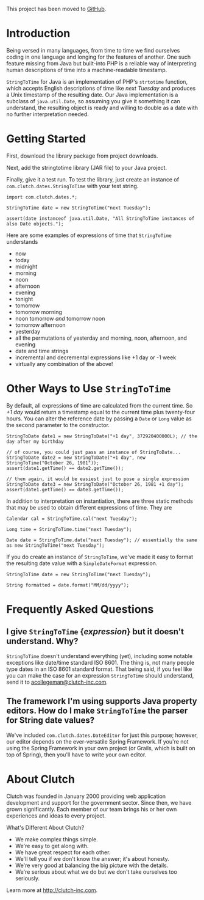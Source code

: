 This project has been moved to [GitHub](http://github.com/collegeman/stringtotime).

# Introduction #

Being versed in many languages, from time to time we find ourselves coding in one language and longing for the features of another. One such feature missing from Java but built-into PHP is a reliable way of interpreting human descriptions of time into a machine-readable timestamp.

`StringToTime` for Java is an implementation of PHP's `strtotime` function, which accepts English descriptions of time like _next Tuesday_ and produces a Unix timestamp of the resulting date.  Our Java implementation is a subclass of `java.util.Date`, so assuming you give it something it can understand, the resulting object is ready and willing to double as a date with no further interpretation needed.

# Getting Started #

First, download the library package from project downloads.

Next, add the stringtotime library (JAR file) to your Java project.

Finally, give it a test run.  To test the library, just create an instance
of `com.clutch.dates.StringToTime` with your test string.

```
import com.clutch.dates.*;

StringToTime date = new StringToTime("next Tuesday");

assert(date instanceof java.util.Date, "All StringToTime instances of also Date objects.");
```

Here are some examples of expressions of time that `StringToTime` understands

  * now
  * today
  * midnight
  * morning
  * noon
  * afternoon
  * evening
  * tonight
  * tomorrow
  * tomorrow morning
  * noon tomorrow _and_ tomorrow noon
  * tomorrow afternoon
  * yesterday
  * all the permutations of yesterday and morning, noon, afternoon, and evening
  * date and time strings
  * incremental and decremental expressions like +1 day or -1 week
  * virtually any combination of the above!

# Other Ways to Use `StringToTime` #

By default, all expressions of time are calculated from the current time.  So _+1 day_ would return a timestamp equal to the current time plus twenty-four hours.  You can alter the reference date by passing a `Date` or `Long` value as the second parameter to the constructor.

```
StringToDate date1 = new StringToDate("+1 day", 372920400000L); // the day after my birthday

// of course, you could just pass an instance of StringToDate...
StringToDate date2 = new StringToDate("+1 day", new StringToTime("October 26, 1981"));
assert(date1.getTime() == date2.getTime());

// then again, it would be easiest just to pose a single expression
StringToDate date3 = new StringToDate("October 26, 1981 +1 day");
assert(date1.getTime() == date3.getTime());
```

In addition to interpretation on instantiation, there are three static methods that may be used to obtain different expressions of time.  They are

```
Calendar cal = StringToTime.cal("next Tuesday");

Long time = StringToTime.time("next Tuesday");

Date date = StringToTime.date("next Tuesday"); // essentially the same as new StringToTime("next Tuesday");
```

If you do create an instance of `StringToTime`, we've made it easy to format the resulting date value with a `SimpleDateFormat` expression.

```
StringToTime date = new StringToTime("next Tuesday");

String formatted = date.format("MM/dd/yyyy");
```

# Frequently Asked Questions #

## I give `StringToTime` {_expression_} but it doesn't understand.  Why? ##

`StringToTime` doesn't understand everything (yet), including some notable exceptions like date/time standard ISO 8601.  The thing is, not many people type dates in an ISO 8601 standard format.  That being said, if you feel like you can make the case for an expression `StringToTime` should understand, send it to [acollegeman@clutch-inc.com](mailto:acollegeman@clutch-inc.com).

## The framework I'm using supports Java property editors. How do I make `StringToTime` the parser for String date values? ##

We've included `com.clutch.dates.DateEditor` for just this purpose; however, our editor depends on the ever-versatile Spring Framework.  If you're not using the Spring Framework in your own project (or Grails, which is built on top of Spring), then you'll have to write your own editor.

# About Clutch #

Clutch was founded in January 2000 providing web application development and support for the government sector. Since then, we have grown significantly. Each member of our team brings his or her own experiences and ideas to every project.

What's Different About Clutch?

  * We make complex things simple.
  * We're easy to get along with.
  * We have great respect for each other.
  * We'll tell you if we don't know the answer; it's about honesty.
  * We're very good at balancing the big picture with the details.
  * We're serious about what we do but we don't take ourselves too seriously.

Learn more at http://clutch-inc.com.